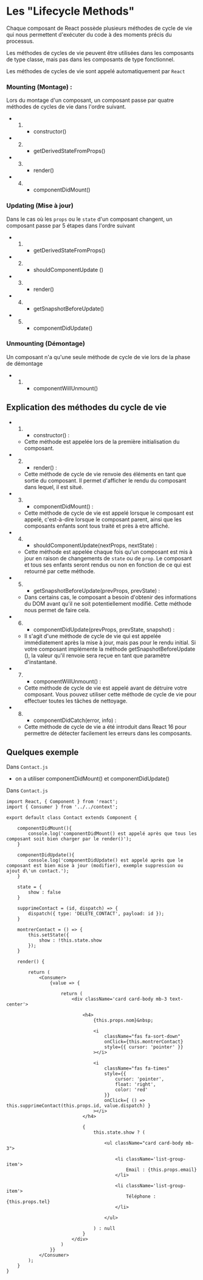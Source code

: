 # Les "Lifecycle Methods"

Chaque composant de React possède plusieurs méthodes de cycle de vie qui nous permettent d'exécuter du code à des moments précis du processus.

Les méthodes de cycles de vie peuvent être utilisées dans les composants de type classe, mais pas dans les composants de type fonctionnel.

Les méthodes de cycles de vie sont appelé automatiquement par `React`

### Mounting (Montage) :

Lors du montage d'un composant, un composant passe par quatre méthodes de cycles de vie dans l'ordre suivant.

- 1) - constructor()
- 2) - getDerivedStateFromProps()
- 3) - render()
- 4) - componentDidMount()

### Updating (Mise à jour)

Dans le cas où les `props` ou le `state` d'un composant changent, un composant passe par 5 étapes dans l'ordre suivant

- 1) - getDerivedStateFromProps()
- 2) - shouldComponentUpdate ()
- 3) - render()
- 4) - getSnapshotBeforeUpdate()
- 5) - componentDidUpdate()

### Unmounting (Démontage)

Un composant n'a qu'une seule méthode de cycle de vie lors de la phase de démontage

- 1) - componentWillUnmount()


## Explication des méthodes du cycle de vie

- 1) - constructor() :

    -  Cette méthode est appelée lors de la première initialisation du composant. 

- 2) - render() : 

    - Cette méthode de cycle de vie renvoie des éléments en tant que sortie du composant. Il permet d'afficher le rendu du composant dans lequel, il est situé.

- 3) - componentDidMount() : 

    - Cette méthode de cycle de vie est appelé lorsque le composant est appelé, c'est-à-dire lorsque le composant parent, ainsi que les composants enfants sont tous traité et près à etre affiché.

- 4) - shouldComponentUpdate(nextProps, nextState) :

    - Cette méthode est appelée chaque fois qu'un composant est mis à jour en raison de changements de `state` ou de `prop`. Le composant et tous ses enfants seront rendus ou non en fonction de ce qui est retourné par cette méthode.

- 5) - getSnapshotBeforeUpdate(prevProps, prevState) :

    - Dans certains cas, le composant a besoin d'obtenir des informations du DOM avant qu'il ne soit potentiellement modifié. Cette méthode nous permet de faire cela.

- 6) - componentDidUpdate(prevProps, prevState, snapshot) :

    - Il s'agit d'une méthode de cycle de vie qui est appelée immédiatement après la mise à jour, mais pas pour le rendu initial. Si votre composant implémente la méthode getSnapshotBeforeUpdate (), la valeur qu'il renvoie sera reçue en tant que paramètre d'instantané.

- 7) - componentWillUnmount() :

    - Cette méthode de cycle de vie est appelé avant de détruire votre composant. Vous pouvez utiliser cette méthode de cycle de vie pour effectuer toutes les tâches de nettoyage.

- 8) - componentDidCatch(error, info) :

    - Cette méthode de cycle de vie a été introduit dans React 16 pour permettre de détecter facilement les erreurs dans les composants.




## Quelques exemple

Dans `Contact.js`

- on a utiliser componentDidMount() et componentDidUpdate()

Dans `Contact.js`

    import React, { Component } from 'react';
    import { Consumer } from '../../context';

    export default class Contact extends Component {

        componentDidMount(){
            console.log('componentDidMount() est appelé après que tous les composant soit bien charger par le render()');
        }

        componentDidUpdate(){
            console.log('componentDidUpdate() est appelé après que le composant est bien mise à jour (modifier), exemple suppression ou ajout d\'un contact.');
        }

        state = {
            show : false
        }

        supprimeContact = (id, dispatch) => {
            dispatch({ type: 'DELETE_CONTACT', payload: id });
        }

        montrerContact = () => {
            this.setState({
                show : !this.state.show
            });
        }

        render() {

            return (
                <Consumer>
                    {value => {

                        return (
                            <div className='card card-body mb-3 text-center'>

                                <h4>
                                    {this.props.nom}&nbsp; 

                                    <i 
                                        className="fas fa-sort-down" 
                                        onClick={this.montrerContact} 
                                        style={{ cursor: 'pointer' }}
                                    ></i>

                                    <i 
                                        className="fas fa-times"
                                        style={{
                                            cursor: 'pointer',
                                            float: 'right',
                                            color: 'red'
                                        }}
                                        onClick={ () => this.supprimeContact(this.props.id, value.dispatch) }
                                    ></i>
                                </h4>

                                { 
                                    this.state.show ? (

                                        <ul className="card card-body mb-3">

                                            <li className='list-group-item'>
                                                Email : {this.props.email}
                                            </li>

                                            <li className='list-group-item'>
                                                Téléphone : {this.props.tel}
                                            </li>

                                        </ul>

                                    ) : null
                                }
                            </div>
                        )
                    }}
                </Consumer>
            );
        }
    }
